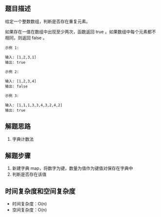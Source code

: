 ## 题目描述

给定一个整数数组，判断是否存在重复元素。

如果存在一值在数组中出现至少两次，函数返回 true 。如果数组中每个元素都不相同，则返回 false 。
```
示例 1:

输入: [1,2,3,1]
输出: true
```
```
示例 2:

输入: [1,2,3,4]
输出: false
```
```
示例 3:

输入: [1,1,1,3,3,4,3,2,4,2]
输出: true
```

## 解题思路

1. 字典计数法

## 解题步骤

1. 新建字典 map，将数字为键，数量为值作为键值对保存在字典中
2. 判断是否存在该值

## 时间复杂度和空间复杂度

+ 时间复杂度：O(n)
+ 空间复杂度：O(n)